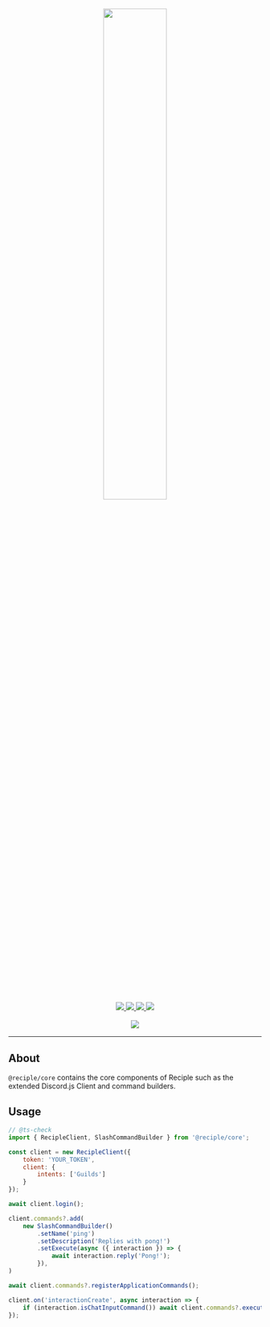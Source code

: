 <h1 align="center">
    <img src="https://i.imgur.com/h0ljJR5.png" width="50%">
    <br>
</h1>

<h3 align="center">
    <a href="https://discord.gg/2gyckrwK7b">
        <img src="https://img.shields.io/discord/1032785824686817291?color=5865F2&logo=discord&logoColor=white">
    </a>
    <a href="https://npmjs.org/package/@reciple/core">
        <img src="https://img.shields.io/npm/v/%40reciple/core?label=npm">
    </a>
    <a href="https://github.com/thenorthsolution/Reciple/tree/main/packages/core">
        <img src="https://img.shields.io/npm/dt/%40reciple/core?maxAge=3600">
    </a>
    <a href="https://www.codefactor.io/repository/github/thenorthsolution/reciple">
        <img src="https://www.codefactor.io/repository/github/thenorthsolution/reciple/badge">
    </a>
    <br>
    <div style="padding-top: 1rem">
        <a href="https://discord.gg/2gyckrwK7b">
            <img src="http://invidget.switchblade.xyz/2gyckrwK7b">
        </a>
    </div>
</h3>

---

## About

`@reciple/core` contains the core components of Reciple such as the extended Discord.js Client and command builders.

## Usage

```js
// @ts-check
import { RecipleClient, SlashCommandBuilder } from '@reciple/core';

const client = new RecipleClient({
    token: 'YOUR_TOKEN',
    client: {
        intents: ['Guilds']
    }
});

await client.login();

client.commands?.add(
    new SlashCommandBuilder()
        .setName('ping')
        .setDescription('Replies with pong!')
        .setExecute(async ({ interaction }) => {
            await interaction.reply('Pong!');
        }),
)

await client.commands?.registerApplicationCommands();

client.on('interactionCreate', async interaction => {
    if (interaction.isChatInputCommand()) await client.commands?.execute(interaction);
});

```
